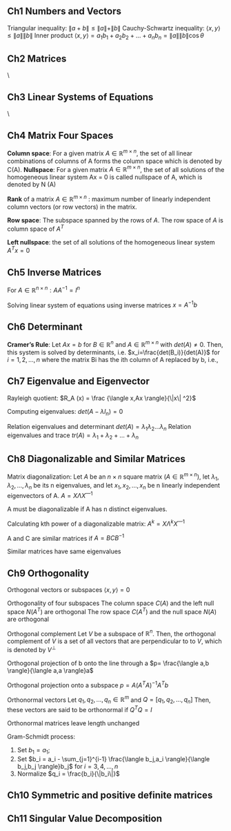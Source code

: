 ## Ch1 Numbers and Vectors
Triangular inequality:
$\|a+b\| ≤ \|a\|+\|b\|$
Cauchy-Schwartz inequality:
$\langle x,y \rangle ≤ \|a\| \|b\|$
Inner product
$\langle x,y \rangle = a_1b_1 + a_2b_2 +. . . + a_nb_n = \|a\|\|b\|\cos \theta$

## Ch2 Matrices
\\
## Ch3 Linear Systems of Equations
\\
## Ch4 Matrix Four Spaces
**Column space**: For a given matrix $A \in \mathbb{R}^{m\times n}$, the set of all linear combinations of columns of A forms the column space which is denoted by C(A).
**Nullspace**: For a given matrix $A \in \mathbb{R}^{m\times n}$, the set of all solutions of the homogeneous linear system Ax = 0 is called nullspace of A, which is denoted by N (A)

**Rank** of a matrix $A \in \mathbb{R}^{m\times n}$ : maximum number of linearly independent column vectors (or row vectors) in the matrix.

**Row space**: The subspace spanned by the rows of $A$. The row space of $A$ is column space of $A^T$

**Left nullspace**: the set of all solutions of the homogeneous linear system $A^T x = 0$

## Ch5 Inverse Matrices
For $A \in \mathbb{R}^{n\times n}:  AA^{-1}=I^n$

Solving linear system of equations using inverse matrices
$x = A^{-1}b$

## Ch6 Determinant
**Cramer’s Rule**:
Let $Ax= b$ for $B \in \mathbb{R}^{n}$ and $A \in \mathbb{R}^{m\times n}$ with $det(A) ≠ 0$. Then, this system is solved by determinants, i.e.
$x_i=\frac{det(B_i)}{det(A)}$ for $i = 1,2,...,n$
where the matrix Bi has the ith column of A replaced by b, i.e.,

## Ch7 Eigenvalue and Eigenvector
Rayleigh quotient:
$R_A (x) = \frac {\langle x,Ax \rangle}{\|x\| ^2}$

Computing eigenvalues:
$det(A - \lambda I_n) = 0$

Relation eigenvalues and determinant
$det(A) = \lambda _1  \lambda _2 ...  \lambda _n$
Relation eigenvalues and trace
$tr(A) = \lambda _1 + \lambda _2 + ... + \lambda _n$
## Ch8 Diagonalizable and Similar Matrices
Matrix diagonalization:
Let $A$ be an $n \times n$ square matrix ($A \in \mathbb{R}^{m\times n}$), let $\lambda _1,  \lambda _2, ...,  \lambda _n$ be its n eigenvalues, and let $x_1, x_2, . . . , x_n$ be n linearly independent eigenvectors of A.
$A = X \Lambda X^{—1}$

A must be diagonalizable if A has n distinct eigenvalues.

Calculating kth power of a diagonalizable matrix:
$A^k = X \Lambda ^k X^{—1}$

A and C are similar matrices if $A = BCB^{-1}$

Similar matrices have same eigenvalues
## Ch9 Orthogonality
Orthogonal vectors or subspaces
$\langle x,y \rangle = 0$

Orthogonality of four subspaces
The column space $C(A)$ and the left null space $N (A^T)$ are orthogonal
The row space $C(A^T )$ and the null space $N (A)$ are orthogonal

Orthogonal complement
Let $V$ be a subspace of $\mathbb{R}^n$. Then, the orthogonal complement of $V$ is a set of all vectors that are perpendicular to to $V$, which is denoted by $V^{\bot}$

Orthogonal projection of b onto the line through a
$p= \frac{\langle a,b \rangle}{\langle a,a \rangle}a$

Orthogonal projection onto a subspace
$p= A(A^TA)^{-1}A^T b$

Orthonormal vectors
Let $q_1, q_2, . . . , q_n \in \mathbb{R}^m$ and $Q = [ q_1, q_2, . . . , q_n ]$ Then, these vectors are said to be orthonormal if $Q^T Q= I$

Orthonormal matrices leave length unchanged

Gram-Schmidt process:
1) Set $b_1 = a_1$;
2) Set $b_i = a_i - \sum_{j=1}^{i-1} \frac{\langle b_j,a_i \rangle}{\langle b_j,b_j \rangle}b_j$ for $i = 3,4,...,n$
3) Normalize $q_i = \frac{b_i}{\|b_i\|}$

## Ch10 Symmetric and positive definite matrices

## Ch11 Singular Value Decomposition